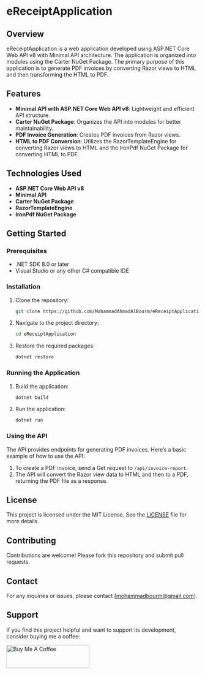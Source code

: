 # eReceiptApplication

## Overview
eReceiptApplication is a web application developed using ASP.NET Core Web API v8 with Minimal API architecture. The application is organized into modules using the Carter NuGet Package. The primary purpose of this application is to generate PDF invoices by converting Razor views to HTML and then transforming the HTML to PDF.

## Features
- **Minimal API with ASP.NET Core Web API v8**: Lightweight and efficient API structure.
- **Carter NuGet Package**: Organizes the API into modules for better maintainability.
- **PDF Invoice Generation**: Creates PDF invoices from Razor views.
- **HTML to PDF Conversion**: Utilizes the RazorTemplateEngine for converting Razor views to HTML and the IronPdf NuGet Package for converting HTML to PDF.

## Technologies Used
- **ASP.NET Core Web API v8**
- **Minimal API**
- **Carter NuGet Package**
- **RazorTemplateEngine**
- **IronPdf NuGet Package**

## Getting Started

### Prerequisites
- .NET SDK 8.0 or later
- Visual Studio or any other C# compatible IDE

### Installation
1. Clone the repository:
   ```bash
   git clone https://github.com/MohammadAhmadAlBourm/eReceiptApplication.git
   ```
2. Navigate to the project directory:
   ```bash
   cd eReceiptApplication
   ```
3. Restore the required packages:
   ```bash
   dotnet restore
   ```

### Running the Application
1. Build the application:
   ```bash
   dotnet build
   ```
2. Run the application:
   ```bash
   dotnet run
   ```

### Using the API
The API provides endpoints for generating PDF invoices. Here’s a basic example of how to use the API:

1. To create a PDF invoice, send a Get request to `/api/invoice-report`.
2. The API will convert the Razor view data to HTML and then to a PDF, returning the PDF file as a response.



## License
This project is licensed under the MIT License. See the [LICENSE](LICENSE) file for more details.

## Contributing
Contributions are welcome! Please fork this repository and submit pull requests.

## Contact
For any inquiries or issues, please contact [mohammadbourm@gmail.com].

## Support
If you find this project helpful and want to support its development, consider buying me a coffee:

<a href="https://www.buymeacoffee.com/mohammadbourm" target="_blank">
  <img 
    src="https://cdn.buymeacoffee.com/buttons/v2/default-yellow.png" 
    alt="Buy Me A Coffee" style="height: 60px !important;width: 217px !important;" >
</a>
